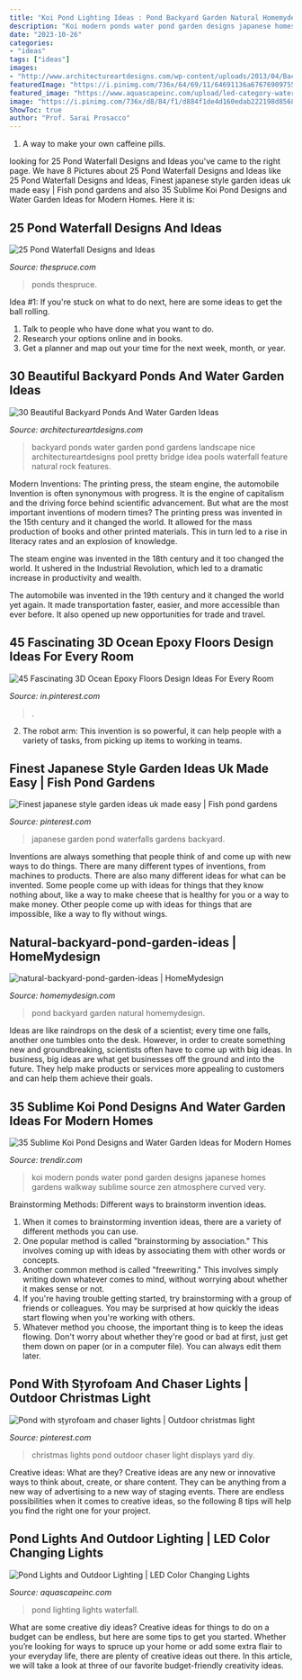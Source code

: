 ```yaml
---
title: "Koi Pond Lighting Ideas : Pond Backyard Garden Natural Homemydesign"
description: "Koi modern ponds water pond garden designs japanese homes gardens walkway sublime source zen atmosphere curved very"
date: "2023-10-26"
categories:
- "ideas"
tags: ["ideas"]
images:
- "http://www.architectureartdesigns.com/wp-content/uploads/2013/04/Backyard-ArchitectureArtDesigns-1.jpg"
featuredImage: "https://i.pinimg.com/736x/64/69/11/64691136a67676909755dc8bad9f217f.jpg"
featured_image: "https://www.aquascapeinc.com/upload/led-category-waterfall-2.jpg"
image: "https://i.pinimg.com/736x/d8/84/f1/d884f1de4d160edab222198d8568744a.jpg"
ShowToc: true
author: "Prof. Sarai Prosacco"
---
```



1. A way to make your own caffeine pills.

	

		
looking for 25 Pond Waterfall Designs and Ideas you've came to the right page. We have 8 Pictures about 25 Pond Waterfall Designs and Ideas like 25 Pond Waterfall Designs and Ideas, Finest japanese style garden ideas uk made easy | Fish pond gardens and also 35 Sublime Koi Pond Designs and Water Garden Ideas for Modern Homes. Here it is:
		
    
## 25 Pond Waterfall Designs And Ideas

<img loading=lazy src="https://www.thespruce.com/thmb/HBok-uEUF6hdjCsVc2Pe3ZNbQKs=/0x670/filters:no_upscale():max_bytes(150000):strip_icc()/ParadisePonds-5b357ee0c9e77c0054679234.jpg" onerror="this.onerror=null;this.src='https://tse4.mm.bing.net/th?id=OIP.avNH2aY07ur66jWvkmFYnAAAAA&amp;pid=15.1';" alt="25 Pond Waterfall Designs and Ideas">

_Source: thespruce.com_

>ponds thespruce. 

	

Idea #1:
If you're stuck on what to do next, here are some ideas to get the ball rolling.
1. Talk to people who have done what you want to do.
2. Research your options online and in books.
3. Get a planner and map out your time for the next week, month, or year.

    
## 30 Beautiful Backyard Ponds And Water Garden Ideas

<img loading=lazy src="http://www.architectureartdesigns.com/wp-content/uploads/2013/04/Backyard-ArchitectureArtDesigns-1.jpg" onerror="this.onerror=null;this.src='https://tse1.mm.bing.net/th?id=OIP.dukAePzm0-a-W5Tn6EqUiQHaJ4&amp;pid=15.1';" alt="30 Beautiful Backyard Ponds And Water Garden Ideas">

_Source: architectureartdesigns.com_

>backyard ponds water garden pond gardens landscape nice architectureartdesigns pool pretty bridge idea pools waterfall feature natural rock features. 

	

Modern Inventions: The printing press, the steam engine, the automobile
Invention is often synonymous with progress. It is the engine of capitalism and the driving force behind scientific advancement. But what are the most important inventions of modern times?
The printing press was invented in the 15th century and it changed the world. It allowed for the mass production of books and other printed materials. This in turn led to a rise in literacy rates and an explosion of knowledge.

The steam engine was invented in the 18th century and it too changed the world. It ushered in the Industrial Revolution, which led to a dramatic increase in productivity and wealth.

The automobile was invented in the 19th century and it changed the world yet again. It made transportation faster, easier, and more accessible than ever before. It also opened up new opportunities for trade and travel.

    
## 45 Fascinating 3D Ocean Epoxy Floors Design Ideas For Every Room

<img loading=lazy src="https://i.pinimg.com/736x/64/69/11/64691136a67676909755dc8bad9f217f.jpg" onerror="this.onerror=null;this.src='https://tse1.mm.bing.net/th?id=OIP.qPZiuS0W_ICuZ_EJGb_WRgHaJ9&amp;pid=15.1';" alt="45 Fascinating 3D Ocean Epoxy Floors Design Ideas For Every Room">

_Source: in.pinterest.com_

>. 

	

2. The robot arm: This invention is so powerful, it can help people with a variety of tasks, from picking up items to working in teams.

    
## Finest Japanese Style Garden Ideas Uk Made Easy | Fish Pond Gardens

<img loading=lazy src="https://i.pinimg.com/736x/d8/84/f1/d884f1de4d160edab222198d8568744a.jpg" onerror="this.onerror=null;this.src='https://tse3.mm.bing.net/th?id=OIP.y20SxnI8pb9AHtVCZTUnkQHaLH&amp;pid=15.1';" alt="Finest japanese style garden ideas uk made easy | Fish pond gardens">

_Source: pinterest.com_

>japanese garden pond waterfalls gardens backyard. 

	

Inventions are always something that people think of and come up with new ways to do things. There are many different types of inventions, from machines to products. There are also many different ideas for what can be invented. Some people come up with ideas for things that they know nothing about, like a way to make cheese that is healthy for you or a way to make money. Other people come up with ideas for things that are impossible, like a way to fly without wings.

    
## Natural-backyard-pond-garden-ideas | HomeMydesign

<img loading=lazy src="https://homemydesign.com/wp-content/uploads/2015/04/natural-backyard-pond-garden-ideas.jpg" onerror="this.onerror=null;this.src='https://tse4.mm.bing.net/th?id=OIP.iXqLx7Ege1joC78m9LBKEgHaJ4&amp;pid=15.1';" alt="natural-backyard-pond-garden-ideas | HomeMydesign">

_Source: homemydesign.com_

>pond backyard garden natural homemydesign. 

	

Ideas are like raindrops on the desk of a scientist; every time one falls, another one tumbles onto the desk. However, in order to create something new and groundbreaking, scientists often have to come up with big ideas. In business, big ideas are what get businesses off the ground and into the future. They help make products or services more appealing to customers and can help them achieve their goals.

    
## 35 Sublime Koi Pond Designs And Water Garden Ideas For Modern Homes

<img loading=lazy src="https://cdn.trendir.com/wp-content/uploads/old/interiors/assets_c/2016/02/koi-ponds-and-water-gardens-for-modern-homes-18-thumb-630x866-64045.jpg" onerror="this.onerror=null;this.src='https://tse3.mm.bing.net/th?id=OIP.xQr9kqKJ0tDGyryEIMFS3wHaKL&amp;pid=15.1';" alt="35 Sublime Koi Pond Designs and Water Garden Ideas for Modern Homes">

_Source: trendir.com_

>koi modern ponds water pond garden designs japanese homes gardens walkway sublime source zen atmosphere curved very. 

	

Brainstorming Methods: Different ways to brainstorm invention ideas.
1. When it comes to brainstorming invention ideas, there are a variety of different methods you can use.
2. One popular method is called "brainstorming by association." This involves coming up with ideas by associating them with other words or concepts.
3. Another common method is called "freewriting." This involves simply writing down whatever comes to mind, without worrying about whether it makes sense or not.
4. If you're having trouble getting started, try brainstorming with a group of friends or colleagues. You may be surprised at how quickly the ideas start flowing when you're working with others.
5. Whatever method you choose, the important thing is to keep the ideas flowing. Don't worry about whether they're good or bad at first, just get them down on paper (or in a computer file). You can always edit them later.

    
## Pond With Sțyrofoam And Chaser Lights | Outdoor Christmas Light

<img loading=lazy src="https://i.pinimg.com/736x/73/44/67/734467b489946267efd50f9371cc3318.jpg" onerror="this.onerror=null;this.src='https://tse1.mm.bing.net/th?id=OIP.0eqV4DZYYfTgS776KeDErgHaFj&amp;pid=15.1';" alt="Pond with sțyrofoam and chaser lights | Outdoor christmas light">

_Source: pinterest.com_

>christmas lights pond outdoor chaser light displays yard diy. 

	

Creative ideas: What are they?
Creative ideas are any new or innovative ways to think about, create, or share content. They can be anything from a new way of advertising to a new way of staging events. There are endless possibilities when it comes to creative ideas, so the following 8 tips will help you find the right one for your project.

    
## Pond Lights And Outdoor Lighting | LED Color Changing Lights

<img loading=lazy src="https://www.aquascapeinc.com/upload/led-category-waterfall-2.jpg" onerror="this.onerror=null;this.src='https://tse2.mm.bing.net/th?id=OIP.JQXLVNrhwYqrahpuxLkGFQHaGq&amp;pid=15.1';" alt="Pond Lights and Outdoor Lighting | LED Color Changing Lights">

_Source: aquascapeinc.com_

>pond lighting lights waterfall. 

	

What are some creative diy ideas?
Creative ideas for things to do on a budget can be endless, but here are some tips to get you started. Whether you’re looking for ways to spruce up your home or add some extra flair to your everyday life, there are plenty of creative ideas out there. In this article, we will take a look at three of our favorite budget-friendly creativity ideas.

